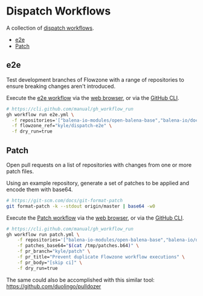 # Dispatch Workflows

A collection of [dispatch workflows](https://docs.github.com/en/actions/using-workflows/events-that-trigger-workflows#workflow_dispatch).

- [e2e](#e2e)
- [Patch](#patch)

## e2e

Test development branches of Flowzone with a range of repositories to ensure breaking changes aren't introduced.

Execute the [e2e workflow](https://github.com/product-os/flowzone/actions/workflows/e2e.yml)
via the [web browser](https://docs.github.com/en/actions/managing-workflow-runs/manually-running-a-workflow?tool=webui),
or via the [GitHub CLI](https://docs.github.com/en/actions/managing-workflow-runs/manually-running-a-workflow?tool=cli).

```bash
# https://cli.github.com/manual/gh_workflow_run
gh workflow run e2e.yml \
  -f repositories='["balena-io-modules/open-balena-base","balena-io/docs"]' \
  -f flowzone_ref="kyle/dispatch-e2e" \
  -f dry_run=true
```

## Patch

Open pull requests on a list of repositories with changes from one or more patch files.

Using an example repository, generate a set of patches to be applied and encode them with base64.

```bash
# https://git-scm.com/docs/git-format-patch
git format-patch -k --stdout origin/master | base64 -w0
```

Execute the [Patch workflow](https://github.com/product-os/flowzone/actions/workflows/patch.yml)
via the [web browser](https://docs.github.com/en/actions/managing-workflow-runs/manually-running-a-workflow?tool=webui),
or via the [GitHub CLI](https://docs.github.com/en/actions/managing-workflow-runs/manually-running-a-workflow?tool=cli).

```bash
# https://cli.github.com/manual/gh_workflow_run
gh workflow run patch.yml \
    -f repositories='["balena-io-modules/open-balena-base","balena-io/docs"]' \
    -f patches_base64="$(cat /tmp/patches.b64)" \
    -f pr_branch="kyle/patch" \
    -f pr_title="Prevent duplicate Flowzone workflow executions" \
    -f pr_body="[skip ci]" \
    -f dry_run=true
```

The same could also be accomplished with this similar tool: <https://github.com/duolingo/pulldozer>
